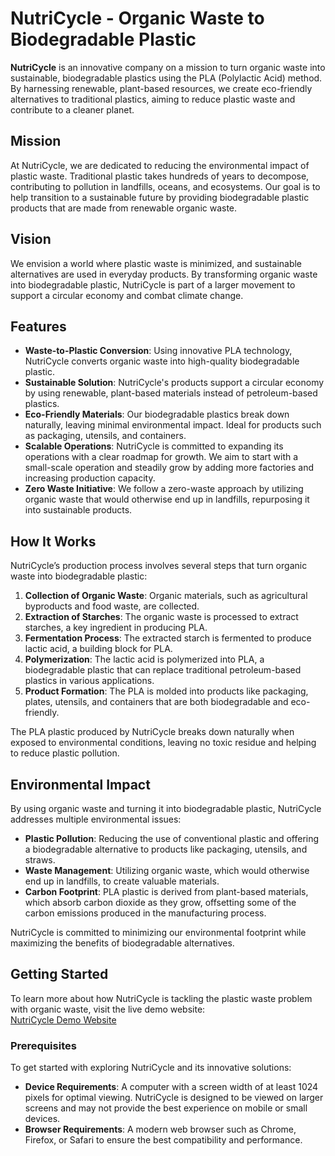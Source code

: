 # NutriCycle - Organic Waste to Biodegradable Plastic

**NutriCycle** is an innovative company on a mission to turn organic waste into sustainable, biodegradable plastics using the PLA (Polylactic Acid) method. By harnessing renewable, plant-based resources, we create eco-friendly alternatives to traditional plastics, aiming to reduce plastic waste and contribute to a cleaner planet.

## Mission

At NutriCycle, we are dedicated to reducing the environmental impact of plastic waste. Traditional plastic takes hundreds of years to decompose, contributing to pollution in landfills, oceans, and ecosystems. Our goal is to help transition to a sustainable future by providing biodegradable plastic products that are made from renewable organic waste.

## Vision

We envision a world where plastic waste is minimized, and sustainable alternatives are used in everyday products. By transforming organic waste into biodegradable plastic, NutriCycle is part of a larger movement to support a circular economy and combat climate change.

## Features

- **Waste-to-Plastic Conversion**: Using innovative PLA technology, NutriCycle converts organic waste into high-quality biodegradable plastic.
- **Sustainable Solution**: NutriCycle's products support a circular economy by using renewable, plant-based materials instead of petroleum-based plastics.
- **Eco-Friendly Materials**: Our biodegradable plastics break down naturally, leaving minimal environmental impact. Ideal for products such as packaging, utensils, and containers.
- **Scalable Operations**: NutriCycle is committed to expanding its operations with a clear roadmap for growth. We aim to start with a small-scale operation and steadily grow by adding more factories and increasing production capacity.
- **Zero Waste Initiative**: We follow a zero-waste approach by utilizing organic waste that would otherwise end up in landfills, repurposing it into sustainable products.

## How It Works

NutriCycle’s production process involves several steps that turn organic waste into biodegradable plastic:

1. **Collection of Organic Waste**: Organic materials, such as agricultural byproducts and food waste, are collected.
2. **Extraction of Starches**: The organic waste is processed to extract starches, a key ingredient in producing PLA.
3. **Fermentation Process**: The extracted starch is fermented to produce lactic acid, a building block for PLA.
4. **Polymerization**: The lactic acid is polymerized into PLA, a biodegradable plastic that can replace traditional petroleum-based plastics in various applications.
5. **Product Formation**: The PLA is molded into products like packaging, plates, utensils, and containers that are both biodegradable and eco-friendly.

The PLA plastic produced by NutriCycle breaks down naturally when exposed to environmental conditions, leaving no toxic residue and helping to reduce plastic pollution.

## Environmental Impact

By using organic waste and turning it into biodegradable plastic, NutriCycle addresses multiple environmental issues:

- **Plastic Pollution**: Reducing the use of conventional plastic and offering a biodegradable alternative to products like packaging, utensils, and straws.
- **Waste Management**: Utilizing organic waste, which would otherwise end up in landfills, to create valuable materials.
- **Carbon Footprint**: PLA plastic is derived from plant-based materials, which absorb carbon dioxide as they grow, offsetting some of the carbon emissions produced in the manufacturing process.

NutriCycle is committed to minimizing our environmental footprint while maximizing the benefits of biodegradable alternatives.

## Getting Started

To learn more about how NutriCycle is tackling the plastic waste problem with organic waste, visit the live demo website:  
[NutriCycle Demo Website](https://anishvdev.github.io/NutriCycle/)

### Prerequisites

To get started with exploring NutriCycle and its innovative solutions:

- **Device Requirements**: A computer with a screen width of at least 1024 pixels for optimal viewing. NutriCycle is designed to be viewed on larger screens and may not provide the best experience on mobile or small devices.
- **Browser Requirements**: A modern web browser such as Chrome, Firefox, or Safari to ensure the best compatibility and performance.
